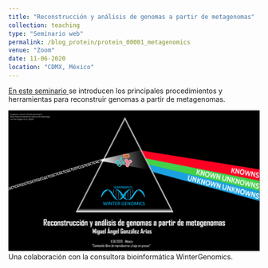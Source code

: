 ```yaml
---
title: "Reconstrucción y análisis de genomas a partir de metagenomas"
collection: teaching
type: "Seminario web"
permalink: /blog_protein/protein_00001_metagenomics
venue: "Zoom"
date: 11-06-2020
location: "CDMX, México"
---
```


<a href="https://www.youtube.com/live/ckIbT93Qhjc?feature=share&t=275
">En este seminario </a> se introducen los principales procedimientos y herramientas para reconstruir genomas a partir de metagenomas. 


![webinar](/images/gama_metagenomics.png)
Una colaboración con la consultora bioinformática WinterGenomics. 
